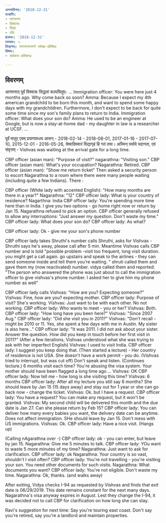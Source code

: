 ```yaml
---
अन्त्यदिनम्: '2018-12-31'
पात्राणि:
- नागरत्ना
- विश्वासः
- विद्या
- रविः
प्रारम्भः: '2018-12-31'
रस्यता: ५
लिङ्गम्: नागरत्नागमने म्लेच्छ-प्रतिषेधः
विषयः:
- सर्वकार-प्रतिबन्धः

---
```


## विवरणम्
आगमनात् पूर्वं‌ विश्वासः सिद्धतां कल्पयितुम्-
...
Immigration officer: You were here just 4 months ago. Why come back so soon?
Amma: Because I expect my 4th american grandchild to be born this month, and want to spend some happy days with my grandchildren. Furthermore, I don't expect to be back for quite some time since my son's family plans to return to India.
Immigration officer: What does your son do?
Amma: He used to be an engineer at Google, but is now a stay-at-home dad - my daughter in law is a researcher at UCSF.
...

पूर्वं मातुर् एवम् प्रयाणावधय आसन् - 2018-02-14 - 2018-08-01, 2017-01-16 - 2017-07-10, 2015-12-01 - 2016-05-26, येष्वादिमवारं विद्यागृहं हि गतं तया। अस्मिन् पर्याये यदागता, एवं संवृत्तम् -
Vishvas was waiting at the arrival gate for a long time.

CBP officer (asian man): "Purpose of visit?"
nagarathna: "Visiting son."
CBP officer (asian man): What's your occupation?
Nagarathna: Retired.
CBP officer (asian man): "Show me return ticket"
Then asked a security person to escort Nagarathna to a room where there were many people waiting (including quite a few Indians). There :

CBP officer (White lady with accented English): "How many months are there in a year?"
Nagarathna: "12"
CBP officer lady: What is your country of residence?
Nagarthna: India
CBP officer lady: You're spending more time here than in India. I give you two options - go home right now or return by Jan 15.
Nagarathna refused to pick an option.
CBP officer generally refused to allow any interruptions: "Just answer my question. Don't waste my time."
CBP officer lady: What does your son do?
CBP officer lady: As what?

CBP officer lady: Ok - give me your son's phone number

CBP officer lady takes Shruthi's number calls Shruthi, asks for Vishvas - Shruthi says he's away, please call after 5 min. Meantime Vishvas calls CBP number and is told "possible problem -visit too frequent, long visit duration. you might get a call again. go upstairs and speak to the airlines - they can send someone inside and tell them you're waiting. " shruti called them and gave them my (now reactivated) number. vidya called them and reported: "The person who answered the phone was just about to call the immigration officer to give vishvas's phone number. I asked her to give him my phone number as well"

CBP officer lady calls Vishvas: "How are you? Expecting someone?"
Vishvas: Fine, how are you? expecting mother.
CBP officer lady: Purpose of visit? She's working.
Vishvas: Just want to be with each other. No not working.
CBP officer lady: Who wants to meet - you or her?
Vishvas: Both.
CBP officer lady: "How long have you been here?"
Vishvas: "Since 2007 Aug."
CBP officer lady: "Did she visit you in 2011?"
Vishvas: "Don't recall - might be 2010 or 11. Yes, she spent a few days with me in Austin. My sister is also here..."
CBP officer lady: "It was 2011. I did not ask about your sister. Answer the question. How did you keep in touch before her first visit in 2011?"
(After a few iterations, Vishvas understood what she was trying to ask with her imperfect English)
Vishvas: I used to visit India.
CBP officer lady: I suggest you keep doing that. (Then started a lecture) - Her country of residence is not USA. She doesn't have a work permit - you do. (Vishvas tried to interrupt, but was cut off) Don't speak and listen. (Continues lecture.) 6 months visit each time? You're abusing the visa system. Your mother should have been flagged a long time ago....
Vishvas: OK
CBP officer lady: Now tell me - how long is she visiting this time?
Vishvas: 6 months
CBP officer lady: After all my lecture you still say 6 months? She should leave by Jan 15 (15 days away) and stay out for 1 year or she can go back now - change the ticket.
Vishvas: Ok. but I have a request.
CBP officer lady: You have a request? You can make any request, but it won't be granted.
Vishvas: My second child will be delivered this month and the due date is Jan 27. Can she please return by Feb 15?
CBP officer lady: You can deliver how many every babies you want, the delivery date can be anytime. Does not affect immigration. SHe should leave by Jan 15. Don't mess with US immigrations.
Vishvas: Ok.
CBP officer lady: Have a nice visit. (Hangs up)

(Calling nAgarathna over -)
CBP officer lady: ok - you can enter, but leave by jan 15.
Nagarathna: Give me 5 minutes to talk.
CBP officer lady: YOu want to waste 5 more minutes of my time?
Nagarathna: Just want to ask for clarification.
CBP officer lady: ok
Nagarathna: Your country is so vast, shouldn't I visit often?
CBP officer lady: You're not travelling - you're visiting your son. You need other documents for such visits.
Nagarathna: What documents you want?
CBP officer lady: You're not eligible. Don't waste my time.
Nagarathna: Ok, thanks.
(and walks away)

After exiting, Vidya checks I-94 as requested by Vishvas and finds that exit date is 06/29/2019. This date remains constant for the next many days. Nagarathna's visa anyway expires in August. Lest they change the I-94, it was decided not to call CBP for clarification on how long she can stay. 

Ravi's suggestion for next time: Say you're touring east coast. Don't say you're retired, say you're a landlord and maintain properties.

